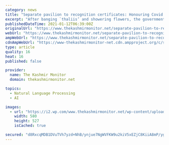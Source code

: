 ```yaml
---
category: news
title: "Separate pavilion to recognition certificates: Honouring Covid warriors is at the heart of Republic day celebration in Kashmir"
excerpt: "After banging `thaliis’ and showering flowers, the government has decided to honor the Covid-19 warriors on this year’s Republic Day in Kashmir. Several events are lined"
publishedDateTime: 2021-01-12T06:39:00Z
originalUrl: "https://www.thekashmirmonitor.net/separate-pavilion-to-recognition-certificates-honouring-covid-warriors-is-at-the-heart-of-republic-day-celebration-in-kashmir/"
webUrl: "https://www.thekashmirmonitor.net/separate-pavilion-to-recognition-certificates-honouring-covid-warriors-is-at-the-heart-of-republic-day-celebration-in-kashmir/"
ampWebUrl: "https://www.thekashmirmonitor.net/separate-pavilion-to-recognition-certificates-honouring-covid-warriors-is-at-the-heart-of-republic-day-celebration-in-kashmir/amp/"
cdnAmpWebUrl: "https://www-thekashmirmonitor-net.cdn.ampproject.org/c/s/www.thekashmirmonitor.net/separate-pavilion-to-recognition-certificates-honouring-covid-warriors-is-at-the-heart-of-republic-day-celebration-in-kashmir/amp/"
type: article
quality: 16
heat: 16
published: false

provider:
  name: The Kashmir Monitor
  domain: thekashmirmonitor.net

topics:
  - Natural Language Processing
  - AI

images:
  - url: "https://i2.wp.com/www.thekashmirmonitor.net/wp-content/uploads/2021/01/Capture-8.jpg?fit=580%2C527&ssl=1"
    width: 580
    height: 527
    isCached: true

secured: "d8RxcqMDB1DVuTVh7yzd+NhB/ynjue7NgWVFKW9u2kiV5xEZjC8KiiA8mP/ygPjvfOOzU6DlQ2GhZqTtC3ouf2ninvlx/5mu1uMDE9ksyb2J8QToc1ueGaIiAAz8uiud8q93nB4x1SoGWlAPVMUO+m0AjqT68lTHvvR4AXz+bQKDhBPQn7+1h0AI0T2riNFnazouAY++hnLs3Oyb1Fbs9pV6j4e06Gcg9xcoVogpYj+gz58RyzdwJtYi0yU2NUp2tKDZCD5pWI1dZ11xUFAYeWfAthwSO6fVUoXSIgw7mXRxDDG9SAeR7goYGfFo2R20ir1S/pGwBabMg6sLcSxUoBh1QJ6ED+jJB/ET35H76kQ=;NYYubDz9OnJubJjK14nAxg=="
---
```


